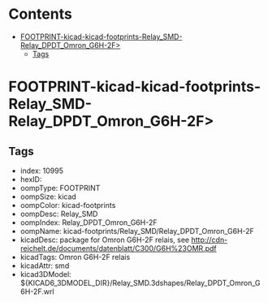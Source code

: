 



Contents
========

* [FOOTPRINT-kicad-kicad-footprints-Relay_SMD-Relay_DPDT_Omron_G6H-2F>](#footprint-kicad-kicad-footprints-relay_smd-relay_dpdt_omron_g6h-2f)
	* [Tags](#tags)

# FOOTPRINT-kicad-kicad-footprints-Relay_SMD-Relay_DPDT_Omron_G6H-2F>

## Tags

- index: 10995
- hexID: 
- oompType: FOOTPRINT
- oompSize: kicad
- oompColor: kicad-footprints
- oompDesc: Relay_SMD
- oompIndex: Relay_DPDT_Omron_G6H-2F
- oompName: kicad-footprints/Relay_SMD/Relay_DPDT_Omron_G6H-2F
- kicadDesc: package for Omron G6H-2F relais, see http://cdn-reichelt.de/documents/datenblatt/C300/G6H%23OMR.pdf
- kicadTags: Omron G6H-2F relais
- kicadAttr: smd
- kicad3DModel: ${KICAD6_3DMODEL_DIR}/Relay_SMD.3dshapes/Relay_DPDT_Omron_G6H-2F.wrl
